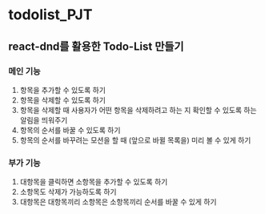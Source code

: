 # todolist_PJT

## react-dnd를 활용한 Todo-List 만들기

### 메인 기능

1. 항목을 추가할 수 있도록 하기
2. 항목을 삭제할 수 있도록 하기
3. 항목을 삭제할 때 사용자가 어떤 항목을 삭제하려고 하는 지 확인할 수 있도록 하는 알림을 띄워주기
4. 항목의 순서를 바꿀 수 있도록 하기
5. 항목의 순서를 바꾸려는 모션을 할 때 (앞으로 바뀔 목록을) 미리 볼 수 있게 하기

### 부가 기능

1. 대항목을 클릭하면 소항목을 추가할 수 있도록 하기
2. 소항목도 삭제가 가능하도록 하기
3. 대항목은 대항목끼리 소항목은 소항목끼리 순서를 바꿀 수 있게 하기
